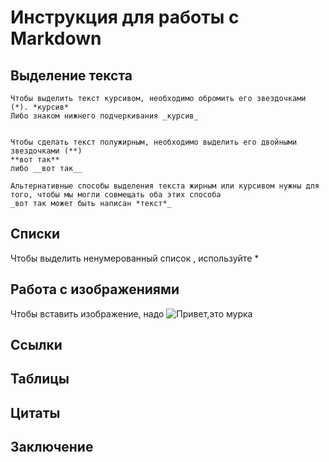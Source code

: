 # Инструкция для работы с  Markdown

## Выделение текста 
    Чтобы выделить текст курсивом, необходимо обромить его звездочками (*). *курсив*
    Либо знаком нижнего подчеркивания _курсив_


    Чтобы сделать текст полужирным, необходимо выделить его двойными звездочками (**)
    **вот так**
    либо __вот так__ 

    Альтернативные способы выделения текста жирным или курсивом нужны для того, чтобы мы могли совмещать оба этих способа 
    _вот так может быть написан *текст*_



## Списки
Чтобы выделить ненумерованный список , используйте *
## Работа с изображениями

Чтобы вставить изображение, надо
![Привет,это мурка](cat.jpg)


## Ссылки

## Таблицы 

## Цитаты

## Заключение